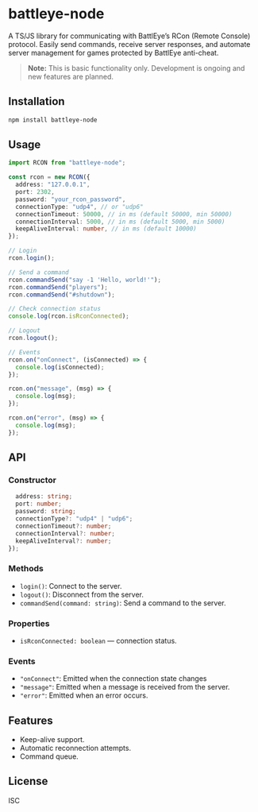 # battleye-node

A TS/JS library for communicating with BattlEye’s RCon (Remote Console) protocol. Easily send commands, receive server responses, and automate server management for games protected by BattlEye anti-cheat.

> **Note:** This is basic functionality only. Development is ongoing and new features are planned.

## Installation

```sh
npm install battleye-node
```

## Usage

```typescript
import RCON from "battleye-node";

const rcon = new RCON({
  address: "127.0.0.1",
  port: 2302,
  password: "your_rcon_password",
  connectionType: "udp4", // or "udp6"
  connectionTimeout: 50000, // in ms (default 50000, min 50000)
  connectionInterval: 5000, // in ms (default 5000, min 5000)
  keepAliveInterval: number, // in ms (default 10000)
});

// Login
rcon.login();

// Send a command
rcon.commandSend("say -1 'Hello, world!'");
rcon.commandSend("players");
rcon.commandSend("#shutdown");

// Check connection status
console.log(rcon.isRconConnected);

// Logout
rcon.logout();

// Events
rcon.on("onConnect", (isConnected) => {
  console.log(isConnected);
});

rcon.on("message", (msg) => {
  console.log(msg);
});

rcon.on("error", (msg) => {
  console.log(msg);
});
```

## API

### Constructor

```typescript
  address: string;
  port: number;
  password: string;
  connectionType?: "udp4" | "udp6";
  connectionTimeout?: number;
  connectionInterval?: number;
  keepAliveInterval?: number;
});
```

### Methods

- `login()`: Connect to the server.
- `logout()`: Disconnect from the server.
- `commandSend(command: string)`: Send a command to the server.

### Properties

- `isRconConnected: boolean` — connection status.

### Events

- `"onConnect"`: Emitted when the connection state changes
- `"message"`: Emitted when a message is received from the server.
- `"error"`: Emitted when an error occurs.

## Features

- Keep-alive support.
- Automatic reconnection attempts.
- Command queue.

## License

ISC
